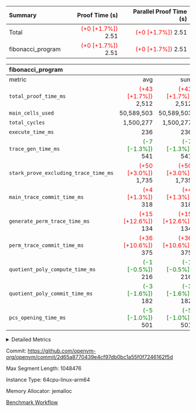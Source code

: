 | Summary | Proof Time (s) | Parallel Proof Time (s) |
|:---|---:|---:|
| Total | <span style='color: red'>(+0 [+1.7%])</span> 2.51 | <span style='color: red'>(+0 [+1.7%])</span> 2.51 |
| fibonacci_program | <span style='color: red'>(+0 [+1.7%])</span> 2.51 | <span style='color: red'>(+0 [+1.7%])</span> 2.51 |


| fibonacci_program |||||
|:---|---:|---:|---:|---:|
|metric|avg|sum|max|min|
| `total_proof_time_ms ` | <span style='color: red'>(+43 [+1.7%])</span> 2,512 | <span style='color: red'>(+43 [+1.7%])</span> 2,512 | <span style='color: red'>(+43 [+1.7%])</span> 2,512 | <span style='color: red'>(+43 [+1.7%])</span> 2,512 |
| `main_cells_used     ` |  50,589,503 |  50,589,503 |  50,589,503 |  50,589,503 |
| `total_cycles        ` |  1,500,277 |  1,500,277 |  1,500,277 |  1,500,277 |
| `execute_time_ms     ` |  236 |  236 |  236 |  236 |
| `trace_gen_time_ms   ` | <span style='color: green'>(-7 [-1.3%])</span> 541 | <span style='color: green'>(-7 [-1.3%])</span> 541 | <span style='color: green'>(-7 [-1.3%])</span> 541 | <span style='color: green'>(-7 [-1.3%])</span> 541 |
| `stark_prove_excluding_trace_time_ms` | <span style='color: red'>(+50 [+3.0%])</span> 1,735 | <span style='color: red'>(+50 [+3.0%])</span> 1,735 | <span style='color: red'>(+50 [+3.0%])</span> 1,735 | <span style='color: red'>(+50 [+3.0%])</span> 1,735 |
| `main_trace_commit_time_ms` | <span style='color: red'>(+4 [+1.3%])</span> 318 | <span style='color: red'>(+4 [+1.3%])</span> 318 | <span style='color: red'>(+4 [+1.3%])</span> 318 | <span style='color: red'>(+4 [+1.3%])</span> 318 |
| `generate_perm_trace_time_ms` | <span style='color: red'>(+15 [+12.6%])</span> 134 | <span style='color: red'>(+15 [+12.6%])</span> 134 | <span style='color: red'>(+15 [+12.6%])</span> 134 | <span style='color: red'>(+15 [+12.6%])</span> 134 |
| `perm_trace_commit_time_ms` | <span style='color: red'>(+36 [+10.6%])</span> 375 | <span style='color: red'>(+36 [+10.6%])</span> 375 | <span style='color: red'>(+36 [+10.6%])</span> 375 | <span style='color: red'>(+36 [+10.6%])</span> 375 |
| `quotient_poly_compute_time_ms` | <span style='color: green'>(-1 [-0.5%])</span> 216 | <span style='color: green'>(-1 [-0.5%])</span> 216 | <span style='color: green'>(-1 [-0.5%])</span> 216 | <span style='color: green'>(-1 [-0.5%])</span> 216 |
| `quotient_poly_commit_time_ms` | <span style='color: green'>(-3 [-1.6%])</span> 182 | <span style='color: green'>(-3 [-1.6%])</span> 182 | <span style='color: green'>(-3 [-1.6%])</span> 182 | <span style='color: green'>(-3 [-1.6%])</span> 182 |
| `pcs_opening_time_ms ` | <span style='color: green'>(-5 [-1.0%])</span> 501 | <span style='color: green'>(-5 [-1.0%])</span> 501 | <span style='color: green'>(-5 [-1.0%])</span> 501 | <span style='color: green'>(-5 [-1.0%])</span> 501 |



<details>
<summary>Detailed Metrics</summary>

| group | num_segments | keygen_time_ms | commit_exe_time_ms |
| --- | --- | --- | --- |
| fibonacci_program | 1 | 253 | 5 | 

| group | air_name | quotient_deg | interactions | constraints |
| --- | --- | --- | --- | --- |
| fibonacci_program | AccessAdapterAir<16> | 2 | 5 | 12 | 
| fibonacci_program | AccessAdapterAir<2> | 2 | 5 | 12 | 
| fibonacci_program | AccessAdapterAir<32> | 2 | 5 | 12 | 
| fibonacci_program | AccessAdapterAir<4> | 2 | 5 | 12 | 
| fibonacci_program | AccessAdapterAir<8> | 2 | 5 | 12 | 
| fibonacci_program | BitwiseOperationLookupAir<8> | 2 | 2 | 4 | 
| fibonacci_program | MemoryMerkleAir<8> | 2 | 4 | 39 | 
| fibonacci_program | PersistentBoundaryAir<8> | 2 | 3 | 7 | 
| fibonacci_program | PhantomAir | 2 | 3 | 5 | 
| fibonacci_program | Poseidon2PeripheryAir<BabyBearParameters>, 1> | 2 | 1 | 286 | 
| fibonacci_program | ProgramAir | 1 | 1 | 4 | 
| fibonacci_program | RangeTupleCheckerAir<2> | 1 | 1 | 4 | 
| fibonacci_program | Rv32HintStoreAir | 2 | 18 | 28 | 
| fibonacci_program | VariableRangeCheckerAir | 1 | 1 | 4 | 
| fibonacci_program | VmAirWrapper<Rv32BaseAluAdapterAir, BaseAluCoreAir<4, 8> | 2 | 20 | 37 | 
| fibonacci_program | VmAirWrapper<Rv32BaseAluAdapterAir, LessThanCoreAir<4, 8> | 2 | 18 | 40 | 
| fibonacci_program | VmAirWrapper<Rv32BaseAluAdapterAir, ShiftCoreAir<4, 8> | 2 | 24 | 91 | 
| fibonacci_program | VmAirWrapper<Rv32BranchAdapterAir, BranchEqualCoreAir<4> | 2 | 11 | 20 | 
| fibonacci_program | VmAirWrapper<Rv32BranchAdapterAir, BranchLessThanCoreAir<4, 8> | 2 | 13 | 35 | 
| fibonacci_program | VmAirWrapper<Rv32CondRdWriteAdapterAir, Rv32JalLuiCoreAir> | 2 | 10 | 18 | 
| fibonacci_program | VmAirWrapper<Rv32JalrAdapterAir, Rv32JalrCoreAir> | 2 | 16 | 20 | 
| fibonacci_program | VmAirWrapper<Rv32LoadStoreAdapterAir, LoadSignExtendCoreAir<4, 8> | 2 | 18 | 33 | 
| fibonacci_program | VmAirWrapper<Rv32LoadStoreAdapterAir, LoadStoreCoreAir<4> | 2 | 17 | 40 | 
| fibonacci_program | VmAirWrapper<Rv32MultAdapterAir, DivRemCoreAir<4, 8> | 2 | 25 | 84 | 
| fibonacci_program | VmAirWrapper<Rv32MultAdapterAir, MulHCoreAir<4, 8> | 2 | 24 | 31 | 
| fibonacci_program | VmAirWrapper<Rv32MultAdapterAir, MultiplicationCoreAir<4, 8> | 2 | 19 | 19 | 
| fibonacci_program | VmAirWrapper<Rv32RdWriteAdapterAir, Rv32AuipcCoreAir> | 2 | 12 | 14 | 
| fibonacci_program | VmConnectorAir | 2 | 5 | 11 | 

| group | air_name | segment | rows | prep_cols | perm_cols | main_cols | cells |
| --- | --- | --- | --- | --- | --- | --- | --- |
| fibonacci_program | AccessAdapterAir<8> | 0 | 128 |  | 16 | 17 | 4,224 | 
| fibonacci_program | BitwiseOperationLookupAir<8> | 0 | 65,536 | 3 | 8 | 2 | 655,360 | 
| fibonacci_program | MemoryMerkleAir<8> | 0 | 512 |  | 16 | 32 | 24,576 | 
| fibonacci_program | PersistentBoundaryAir<8> | 0 | 128 |  | 12 | 20 | 4,096 | 
| fibonacci_program | PhantomAir | 0 | 1 |  | 12 | 6 | 18 | 
| fibonacci_program | Poseidon2PeripheryAir<BabyBearParameters>, 1> | 0 | 256 |  | 8 | 300 | 78,848 | 
| fibonacci_program | ProgramAir | 0 | 8,192 |  | 8 | 10 | 147,456 | 
| fibonacci_program | RangeTupleCheckerAir<2> | 0 | 524,288 | 2 | 8 | 1 | 4,718,592 | 
| fibonacci_program | Rv32HintStoreAir | 0 | 4 |  | 44 | 32 | 304 | 
| fibonacci_program | VariableRangeCheckerAir | 0 | 262,144 | 2 | 8 | 1 | 2,359,296 | 
| fibonacci_program | VmAirWrapper<Rv32BaseAluAdapterAir, BaseAluCoreAir<4, 8> | 0 | 1,048,576 |  | 52 | 36 | 92,274,688 | 
| fibonacci_program | VmAirWrapper<Rv32BaseAluAdapterAir, LessThanCoreAir<4, 8> | 0 | 524,288 |  | 40 | 37 | 40,370,176 | 
| fibonacci_program | VmAirWrapper<Rv32BranchAdapterAir, BranchEqualCoreAir<4> | 0 | 262,144 |  | 28 | 26 | 14,155,776 | 
| fibonacci_program | VmAirWrapper<Rv32BranchAdapterAir, BranchLessThanCoreAir<4, 8> | 0 | 8 |  | 32 | 32 | 512 | 
| fibonacci_program | VmAirWrapper<Rv32CondRdWriteAdapterAir, Rv32JalLuiCoreAir> | 0 | 131,072 |  | 28 | 18 | 6,029,312 | 
| fibonacci_program | VmAirWrapper<Rv32JalrAdapterAir, Rv32JalrCoreAir> | 0 | 32 |  | 36 | 28 | 2,048 | 
| fibonacci_program | VmAirWrapper<Rv32LoadStoreAdapterAir, LoadStoreCoreAir<4> | 0 | 128 |  | 52 | 41 | 11,904 | 
| fibonacci_program | VmAirWrapper<Rv32RdWriteAdapterAir, Rv32AuipcCoreAir> | 0 | 16 |  | 28 | 20 | 768 | 
| fibonacci_program | VmConnectorAir | 0 | 2 | 1 | 16 | 5 | 42 | 

| group | segment | trace_gen_time_ms | total_proof_time_ms | total_cycles | total_cells | stark_prove_excluding_trace_time_ms | quotient_poly_compute_time_ms | quotient_poly_commit_time_ms | perm_trace_commit_time_ms | pcs_opening_time_ms | main_trace_commit_time_ms | main_cells_used | generate_perm_trace_time_ms | execute_time_ms |
| --- | --- | --- | --- | --- | --- | --- | --- | --- | --- | --- | --- | --- | --- | --- |
| fibonacci_program | 0 | 541 | 2,512 | 1,500,277 | 160,837,996 | 1,735 | 216 | 182 | 375 | 501 | 318 | 50,589,503 | 134 | 236 | 

| group | segment | trace_height_constraint | weighted_sum | threshold |
| --- | --- | --- | --- | --- |
| fibonacci_program | 0 | 0 | 3,932,542 | 2,013,265,921 | 
| fibonacci_program | 0 | 1 | 10,749,400 | 2,013,265,921 | 
| fibonacci_program | 0 | 2 | 1,966,271 | 2,013,265,921 | 
| fibonacci_program | 0 | 3 | 10,749,532 | 2,013,265,921 | 
| fibonacci_program | 0 | 4 | 1,664 | 2,013,265,921 | 
| fibonacci_program | 0 | 5 | 640 | 2,013,265,921 | 
| fibonacci_program | 0 | 6 | 7,209,100 | 2,013,265,921 | 
| fibonacci_program | 0 | 7 |  | 2,013,265,921 | 
| fibonacci_program | 0 | 8 | 35,535,101 | 2,013,265,921 | 

</details>


Commit: https://github.com/openvm-org/openvm/commit/2d65a8770439e4cf97db0bc1a55f0f7246162f5d

Max Segment Length: 1048476

Instance Type: 64cpu-linux-arm64

Memory Allocator: jemalloc

[Benchmark Workflow](https://github.com/openvm-org/openvm/actions/runs/15123110565)
